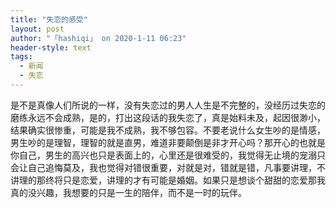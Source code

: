 ```yaml
---
title: "失恋的感受"
layout: post
author: "「hashiqi」 on 2020-1-11 06:23"
header-style: text
tags:
  - 新闻
  - 失恋
---
```


<head></head>
<body>
 是不是真像人们所说的一样，没有失恋过的男人人生是不完整的，没经历过失恋的磨练永远不会成熟，是的，打出这段话的我失恋了，真是始料未及，起因很渺小，结果确实很惨重，可能是我不成熟，我不够包容。不要老说什么女生吵的是情感，男生吵的是理智，理智的就是直男，难道非要颠倒是非才开心吗？那开心的也就是你自己，男生的高兴也只是表面上的，心里还是很难受的，我觉得无止境的宠溺只会让自己追悔莫及，我也觉得对错很重要，对就是对，错就是错，凡事要讲理，不讲理的那终将只是恋爱，讲理的才有可能是婚姻。如果只是想谈个甜甜的恋爱那我真的没兴趣，我想要的只是一生的陪伴，而不是一时的玩伴。
 <br> 
 <br>
</body>


